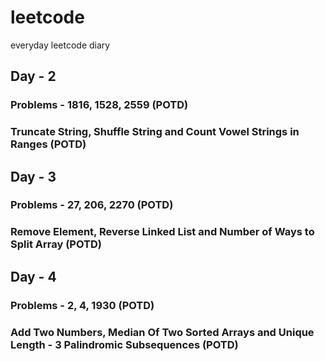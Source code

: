 # leetcode
everyday leetcode diary

## Day - 2
### Problems - 1816, 1528, 2559 (POTD)
### Truncate String, Shuffle String and Count Vowel Strings in Ranges (POTD)

## Day - 3
### Problems - 27, 206, 2270 (POTD)
### Remove Element, Reverse Linked List and Number of Ways to Split Array (POTD)

## Day - 4
### Problems - 2, 4, 1930 (POTD)
### Add Two Numbers, Median Of Two Sorted Arrays and Unique Length - 3 Palindromic Subsequences (POTD)
